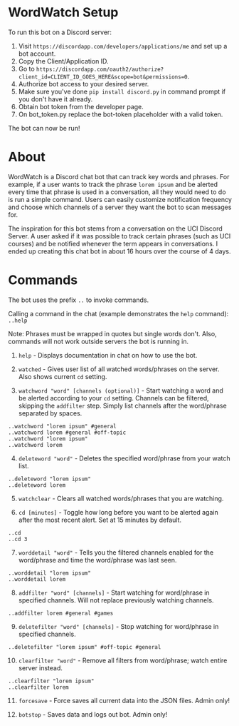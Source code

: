 # WordWatch Setup

To run this bot on a Discord server: <br />
1. Visit `https://discordapp.com/developers/applications/me` and set up a bot account. <br />
2. Copy the Client/Application ID. <br />
3. Go to `https://discordapp.com/oauth2/authorize?client_id=CLIENT_ID_GOES_HERE&scope=bot&permissions=0`. <br />
4. Authorize bot access to your desired server. <br />
5. Make sure you've done `pip install discord.py` in command prompt if you don't have it already. <br />
6. Obtain bot token from the developer page. <br />
7. On bot_token.py replace the bot-token placeholder with a valid token. <br />

The bot can now be run! <br />
# About

WordWatch is a Discord chat bot that can track key words and phrases. For example, if a user wants to track the phrase `lorem ipsum` and be alerted every time that phrase is used in a conversation, all they would need to do is run a simple command.
Users can easily customize notification frequency and choose which channels of a server they want the bot to scan messages for.

The inspiration for this bot stems from a conversation on the UCI Discord Server. A user asked if it was possible to track certain phrases (such as UCI courses) and be notified whenever the term appears in conversations.
I ended up creating this chat bot in about 16 hours over the course of 4 days.

# Commands
The bot uses the prefix `..` to invoke commands.

Calling a command in the chat (example demonstrates the `help` command): `..help`

Note: Phrases must be wrapped in quotes but single words don't. Also, commands will not work outside servers the bot is running in.

1. `help` - Displays documentation in chat on how to use the bot.

2. `watched` - Gives user list of all watched words/phrases on the server. Also shows current `cd` setting.

3. `watchword "word" [channels (optional)]` - Start watching a word and be alerted according to your `cd` setting. Channels can be filtered, skipping the `addfilter` step. Simply list channels after the word/phrase separated by spaces.

`..watchword "lorem ipsum" #general` <br />
`..watchword lorem #general #off-topic` <br />
`..watchword "lorem ipsum"` <br />
`..watchword lorem`

4. `deleteword "word"` - Deletes the specified word/phrase from your watch list.

`..deleteword "lorem ipsum"` <br />
`..deleteword lorem`

5. `watchclear` - Clears all watched words/phrases that you are watching.

6. `cd [minutes]` - Toggle how long before you want to be alerted again after the most recent alert. Set at 15 minutes by default.

`..cd` <br />
`..cd 3`

7. `worddetail "word"` - Tells you the filtered channels enabled for the word/phrase and time the word/phrase was last seen.

`..worddetail "lorem ipsum"` <br />
`..worddetail lorem`

8. `addfilter "word" [channels]` - Start watching for word/phrase in specified channels. Will not replace previously watching channels.

`..addfilter lorem #general #games`

9. `deletefilter "word" [channels]` - Stop watching for word/phrase in specified channels.

`..deletefilter "lorem ipsum" #off-topic #general`

10. `clearfilter "word"` - Remove all filters from word/phrase; watch entire server instead.

`..clearfilter "lorem ipsum"` <br />
`..clearfilter lorem`

11. `forcesave` - Force saves all current data into the JSON files. Admin only!

12. `botstop` - Saves data and logs out bot. Admin only!